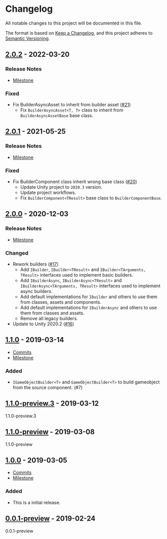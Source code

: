 # Changelog

All notable changes to this project will be documented in this file.

The format is based on [Keep a Changelog](https://keepachangelog.com/en/1.0.0/),
and this project adheres to [Semantic Versioning](https://semver.org/spec/v2.0.0.html).

## [2.0.2](https://github.com/unity-game-framework/ugf-builder/releases/tag/2.0.2) - 2022-03-20  

### Release Notes

- [Milestone](https://github.com/unity-game-framework/ugf-builder/milestone/5?closed=1)  
    

### Fixed

- Fix BuilderAsyncAsset to inherit from builder asset ([#21](https://github.com/unity-game-framework/ugf-builder/issues/21))  
    - Fix `BuilderAsyncAsset<T, T>` class to inherit from `BuilderAsyncAssetBase` base class.

## [2.0.1](https://github.com/unity-game-framework/ugf-builder/releases/tag/2.0.1) - 2021-05-25  

### Release Notes

- [Milestone](https://github.com/unity-game-framework/ugf-builder/milestone/4?closed=1)  
    

### Fixed

- Fix BuilderComponent class inherit wrong base class ([#20](https://github.com/unity-game-framework/ugf-builder/pull/20))  
    - Update Unity project to `2020.3` version.
    - Update project workflows.
    - Fix `BuilderComponent<TResult>` base class to `BuilderComponentBase`.

## [2.0.0](https://github.com/unity-game-framework/ugf-builder/releases/tag/2.0.0) - 2020-12-03  

### Release Notes

- [Milestone](https://github.com/unity-game-framework/ugf-builder/milestone/3?closed=1)  
    

### Changed

- Rework builders ([#17](https://github.com/unity-game-framework/ugf-builder/pull/17))  
    - Add `IBuilder`, `IBuilder<TResult>` and `IBuilder<TArguments, TResult>` interfaces used to implement basic builders.
    - Add `IBuilderAsync`, `IBuilderAsync<TResult>` and `IBuilderAsync<TArguments, TResult>` interfaces used to implement async builders.
    - Add default implementations for `IBuilder` and others to use them from classes, assets and components.
    - Add default implementations for `IBuilderAsync` and others to use them from classes and assets.
    - Remove all legacy builders.
- Update to Unity 2020.2 ([#16](https://github.com/unity-game-framework/ugf-builder/pull/16))

## [1.1.0](https://github.com/unity-game-framework/ugf-builder/releases/tag/1.1.0) - 2019-03-14  

- [Commits](https://github.com/unity-game-framework/ugf-builder/compare/1.0.0...1.1.0)
- [Milestone](https://github.com/unity-game-framework/ugf-builder/milestone/2?closed=1)

### Added
- `IGameObjectBuilder<T>` and `GameObjectBuilder<T>` to build gameobject from the source component. (#7)

## [1.1.0-preview.3](https://github.com/unity-game-framework/ugf-builder/releases/tag/1.1.0-preview.3) - 2019-03-12  

1.1.0-preview.3

## [1.1.0-preview](https://github.com/unity-game-framework/ugf-builder/releases/tag/1.1.0-preview) - 2019-03-08  

1.1.0-preview

## [1.0.0](https://github.com/unity-game-framework/ugf-builder/releases/tag/1.0.0) - 2019-03-05  

- [Commits](https://github.com/unity-game-framework/ugf-builder/compare/3cb37e5...1.0.0)
- [Milestone](https://github.com/unity-game-framework/ugf-builder/milestone/1?closed=1)

### Added
- This is a initial release.

## [0.0.1-preview](https://github.com/unity-game-framework/ugf-builder/releases/tag/0.0.1-preview) - 2019-02-24  

0.0.1-preview


